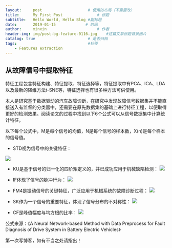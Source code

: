 ```yaml
---
layout:     post                    # 使用的布局（不需要改）
title:      My First Post               # 标题 
subtitle:   Hello World, Hello Blog #副标题
date:       2019-01-15             # 时间
author:     xinxin                      # 作者
header-img: img/post-bg-feature-0116.jpg    #这篇文章标题背景图片
catalog: true                       # 是否归档
tags:                               #标签
    - Features extraction
---
```


## 从故障信号中提取特征
特征工程包含特征构建、特征提取、特征选择等，特征提取中有PCA、ICA、LDA以及最新的降维方法t-SNE等，特征选择也有很多种方法可供使用。


本人是研究基于数据驱动的汽车故障诊断，在研究中发现故障信号数据集并不能直接送入有监督的分类器中，还需要在原先数据集的基础上进行特征工程，以便取得更好的检测效果。阅读论文的过程中找到以下6个公式可以从信号数据集中计算统计特征。

以下每个公式中，M是每个信号的均值，N是每个信号的样本数，X(n)是每个样本的信号值。

* STD视为信号中的关键特征：

 <img src="http://latex.codecogs.com/gif.latex?STD = \sqrt {\frac{{\sum\nolimits_{n = 1}^N {(x(n) - M)^2 } }}
{{N - 1}}} "/>


* KU是基于信号的归一化的四阶矩定义的，并已成功应用于机械缺陷检测：
<img src="http://latex.codecogs.com/gif.latex?
KU = \frac{{\sum\nolimits_{n = 1}^N {(x(n) - M)^4 } }}
{{(n - 1)(\sqrt {\frac{{\sum\nolimits_{n = 1}^N {(x(n) - M)^2 } }}
{{N - 1}}} )^4 }}
 "/>


* IF体现了信号的脉冲行为：
<img src="http://latex.codecogs.com/gif.latex?
IF = \frac{{Max(x(n))}}
{{\frac{1}
{N}\sum\nolimits_{n = 1}^N {x(n)} }}
 "/>
* FM4是振动信号的关键特征，广泛应用于机械系统的故障诊断过程：
<img src="http://latex.codecogs.com/gif.latex?
FM4 = \frac{{(N - 1)(\sum\nolimits_{n = 1}^N {(x(n) - M)^4 } )}}
{{(\sum\nolimits_{n = 1}^N {(x(n) - M)} ^2 )^2 }}
 "/>
* SK作为一个信号的重要特征，体现了信号分布的不对称性：
<img src="http://latex.codecogs.com/gif.latex?
SK = \frac{{\sum\nolimits_{n = 1}^N {(x(n) - M)^3 } }}
{{(N - 1)(\sqrt {\frac{{\sum\nolimits_{n = 1}^N {(x(n) - M)} ^2 }}
{{N - 1}}} )^3 }}
 "/>
* CF是峰值幅度与均方根的比率：
<img src="http://latex.codecogs.com/gif.latex?
CF = \frac{{Max(x(n))}}
{{\sqrt {\frac{{\sum\nolimits_{n = 1}^N {(x(n))} ^2 }}
{{N - 1}}} }}
 "/>

公式来源：《A Neural Network-based Method with Data Preprocess for Fault Diagnosis of Drive System in Battery Electric Vehicles》

第一次写博客，如有不当之处请指出！